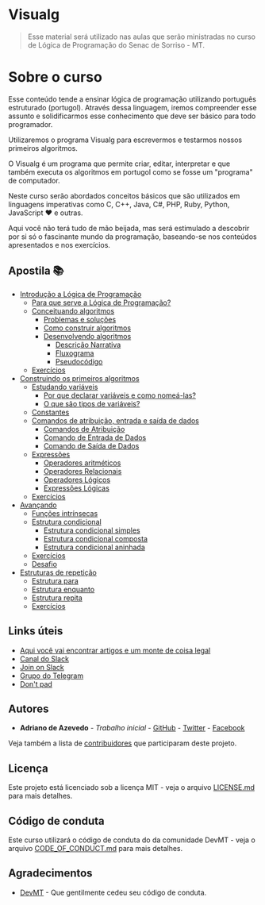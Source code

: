 # Visualg

> Esse material será utilizado nas aulas que serão ministradas no curso de Lógica de
> Programação do Senac de Sorriso - MT.

# Sobre o curso

Esse conteúdo tende a ensinar lógica de programação utilizando português estruturado
(portugol). Através dessa linguagem, iremos compreender esse assunto e solidificarmos
esse conhecimento que deve ser básico para todo programador.

Utilizaremos o programa Visualg para escrevermos e testarmos nossos primeiros algoritmos.

O Visualg é um programa que permite criar, editar, interpretar e que também executa
os algoritmos em portugol como se fosse um "programa" de computador.

Neste curso serão abordados conceitos básicos que são utilizados em linguagens
imperativas como C, C++, Java, C#, PHP, Ruby, Python, JavaScript :heart: e outras.

Aqui você não terá tudo de mão beijada, mas será estimulado a descobrir por si só
o fascinante mundo da programação, baseando-se nos conteúdos apresentados e nos exercícios.

## Apostila :books:

- [Introdução a Lógica de Programação](./docs/01-introducao.md#introducao-a-logica-de-programacao)
  - [Para que serve a Lógica de Programação?](./docs/01-introducao.md#para-que-serve-a-logica-de-programacao)
  - [Conceituando algoritmos](./docs/01-introducao.md#conceituando-algoritmos)
    - [Problemas e soluções](./docs/01-introducao.md#problemas-e-solucoes)
    - [Como construir algoritmos](./docs/01-introducao.md#como-construir-algoritmos)
    - [Desenvolvendo algoritmos](./docs/01-introducao.md#desenvolvendo-algoritmos)
      - [Descrição Narrativa](./docs/01-introducao.md#descricao-narrativa)
      - [Fluxograma](./docs/01-introducao.md#fluxograma)
      - [Pseudocódigo](./docs/01-introducao.md#pseudocodigo)
  - [Exercícios](./docs/01-introducao.md#exercicios)
- [Construindo os primeiros algoritmos](./docs/02-construindo-os-primeiros-algoritmos.md#construindo-os-primeiros-algoritmos)
	- [Estudando variáveis](./docs/02-construindo-os-primeiros-algoritmos.md#estudando-variaveis)
		- [Por que declarar variáveis e como nomeá-las?](./docs/02-construindo-os-primeiros-algoritmos.md#por-que-declarar-variaveis-e-como-nomea-las)
		- [O que são tipos de variáveis?](./docs/02-construindo-os-primeiros-algoritmos.md#o-que-sao-tipos-de-variaveis)
	- [Constantes](./docs/02-construindo-os-primeiros-algoritmos.md#constantes)
	- [Comandos de atribuição, entrada e saída de dados](./docs/02-construindo-os-primeiros-algoritmos.md#comandos-de-atribuicao-entrada-e-saida-de-dados)
		- [Comandos de Atribuição](./docs/02-construindo-os-primeiros-algoritmos.md#comandos-de-atribuicao)
		- [Comando de Entrada de Dados](./docs/02-construindo-os-primeiros-algoritmos.md#comando-de-entrada-de-dados)
		- [Comando de Saída de Dados](./docs/02-construindo-os-primeiros-algoritmos.md#comando-de-saida-de-dados)
	- [Expressões](./docs/02-construindo-os-primeiros-algoritmos.md#expressoes)
		- [Operadores aritméticos](./docs/02-construindo-os-primeiros-algoritmos.md#operadores-aritimeticos)
		- [Operadores Relacionais](./docs/02-construindo-os-primeiros-algoritmos.md#operadores-relacionais)
		- [Operadores Lógicos](./docs/02-construindo-os-primeiros-algoritmos.md#operadores-logicos)
		- [Expressões Lógicas](./docs/02-construindo-os-primeiros-algoritmos.md#expressoes-logicas)
	- [Exercícios](./docs/02-construindo-os-primeiros-algoritmos.md#exercicios)
- [Avançando](./docs/03-avancando.md#avancando)
  - [Funções intrínsecas](./docs/03-avancando.md#funcoes-intrinsecas)
  - [Estrutura condicional](./docs/03-avancando.md#estrutura-condicional)
    - [Estrutura condicional simples](./docs/03-avancando.md#estrutura-condicional-simples)
    - [Estrutura condicional composta](./docs/03-avancando.md#estrutura-condicional-composta)
    - [Estrutura condicional aninhada](./docs/03-avancando.md#estrutura-condicional-aninhada)
  - [Exercícios](./docs/03-avancando.md#exercicios)
  - [Desafio](./docs/03-avancando.md#desafio)
- [Estruturas de repetição](./docs/04-estruturas-de-repeticao.md#estruturas-de-repeticao)
	- [Estrutura para](./docs/04-estruturas-de-repeticao.md#estrutura-para)
	- [Estrutura enquanto](./docs/04-estruturas-de-repeticao.md#estrutura-enquanto)
	- [Estrutura repita](./docs/04-estruturas-de-repeticao.md#estrutura-repita)
	- [Exercícios](./docs/04-estruturas-de-repeticao.md#exercicios)

## Links úteis

- [Aqui você vai encontrar artigos e um monte de coisa legal](./extra/links.md)
- [Canal do Slack](https://drianoaz.slack.com/)
- [Join on Slack](https://join.slack.com/t/drianoaz/shared_invite/enQtNDAwNTIwNzMxMDk1LTliZGM1OWE3YzhhOThjNDIwODNkM2M4Y2VmZWRiNTJmODFhMTE5OWVkYWQ3ZDZhMzY3NGM1YjFkMGE3ZTQ3NDg)
- [Grupo do Telegram](https://t.me/grupodrianoaz)
- [Don't pad](http://dontpad.com/drianoaz/aula)

## Autores

- **Adriano de Azevedo** - _Trabalho inicial_ - [GitHub](https://github.com/drianoaz) - [Twitter](https://twitter.com/drianoaz) - [Facebook](https://www.facebook.com/drianoaz)

Veja também a lista de [contribuidores](https://github.com/drianoaz/visualg/contributors) que participaram deste projeto.

## Licença

Este projeto está licenciado sob a licença MIT - veja o arquivo
[LICENSE.md](LICENSE.md) para mais detalhes.

## Código de conduta

Este curso utilizará o código de conduta do da comunidade DevMT - veja o arquivo [CODE_OF_CONDUCT.md](CODE_OF_CONDUCT.md) para mais detalhes.

## Agradecimentos

- [DevMT](http://www.devmt.com.br/) - Que gentilmente cedeu seu código de conduta.
